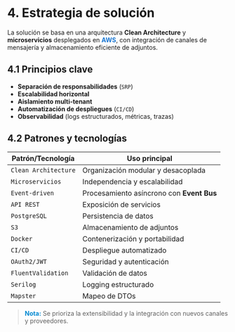 # 4. Estrategia de solución

La solución se basa en una arquitectura **Clean Architecture** y **microservicios** desplegados en <span style="color:#1976d2"><b>AWS</b></span>, con integración de canales de mensajería y almacenamiento eficiente de adjuntos.

## 4.1 Principios clave

- **Separación de responsabilidades** (`SRP`)
- **Escalabilidad horizontal**
- **Aislamiento multi-tenant**
- **Automatización de despliegues** (`CI/CD`)
- **Observabilidad** (logs estructurados, métricas, trazas)

## 4.2 Patrones y tecnologías

| Patrón/Tecnología         | Uso principal                                 |
|--------------------------|-----------------------------------------------|
| `Clean Architecture`     | Organización modular y desacoplada            |
| `Microservicios`         | Independencia y escalabilidad                 |
| `Event-driven`           | Procesamiento asíncrono con <b>Event Bus</b>  |
| `API REST`               | Exposición de servicios                       |
| `PostgreSQL`             | Persistencia de datos                         |
| `S3`                     | Almacenamiento de adjuntos                    |
| `Docker`                 | Contenerización y portabilidad                |
| `CI/CD`                  | Despliegue automatizado                       |
| `OAuth2/JWT`             | Seguridad y autenticación                     |
| `FluentValidation`       | Validación de datos                           |
| `Serilog`                | Logging estructurado                          |
| `Mapster`                | Mapeo de DTOs                                 |

> <span style="color:#0288d1"><b>Nota:</b></span> Se prioriza la extensibilidad y la integración con nuevos canales y proveedores.
